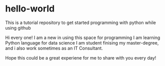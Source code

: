 # hello-world
This is a tutorial repository to get started programming with python while using github

Hi every one! I am a new in using this space for programming
I am learning Python language for data science
I am student finising my master-degree, and i also work sometimes as an IT Consultant.

Hope this could be a great experiene for me to share with you every day!
